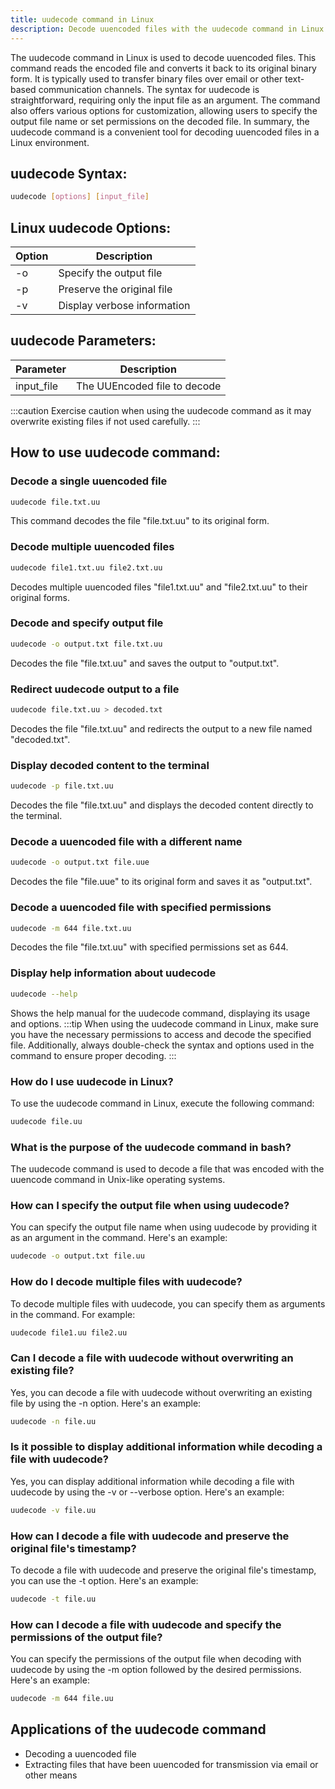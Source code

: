 ```yaml
---
title: uudecode command in Linux
description: Decode uuencoded files with the uudecode command in Linux. Learn about its syntax, options, and usage in this comprehensive guide.
---
```


The uudecode command in Linux is used to decode uuencoded files. This command reads the encoded file and converts it back to its original binary form. It is typically used to transfer binary files over email or other text-based communication channels. The syntax for uudecode is straightforward, requiring only the input file as an argument. The command also offers various options for customization, allowing users to specify the output file name or set permissions on the decoded file. In summary, the uudecode command is a convenient tool for decoding uuencoded files in a Linux environment.

## uudecode Syntax:
```bash
uudecode [options] [input_file]
```
## Linux uudecode Options:
| Option | Description                |
|--------|----------------------------|
| -o     | Specify the output file    |
| -p     | Preserve the original file |
| -v     | Display verbose information|

## uudecode Parameters:
| Parameter  | Description                     |
|------------|---------------------------------|
| input_file | The UUEncoded file to decode    |

:::caution
Exercise caution when using the uudecode command as it may overwrite existing files if not used carefully.
:::
## How to use uudecode command:

### Decode a single uuencoded file
```bash
uudecode file.txt.uu
```
This command decodes the file "file.txt.uu" to its original form.

### Decode multiple uuencoded files
```bash
uudecode file1.txt.uu file2.txt.uu
```
Decodes multiple uuencoded files "file1.txt.uu" and "file2.txt.uu" to their original forms.

### Decode and specify output file
```bash
uudecode -o output.txt file.txt.uu
```
Decodes the file "file.txt.uu" and saves the output to "output.txt".

### Redirect uudecode output to a file
```bash
uudecode file.txt.uu > decoded.txt
```
Decodes the file "file.txt.uu" and redirects the output to a new file named "decoded.txt".

### Display decoded content to the terminal
```bash
uudecode -p file.txt.uu
```
Decodes the file "file.txt.uu" and displays the decoded content directly to the terminal.

### Decode a uuencoded file with a different name
```bash
uudecode -o output.txt file.uue
```
Decodes the file "file.uue" to its original form and saves it as "output.txt".

### Decode a uuencoded file with specified permissions
```bash
uudecode -m 644 file.txt.uu
```
Decodes the file "file.txt.uu" with specified permissions set as 644.

### Display help information about uudecode 
```bash
uudecode --help
```
Shows the help manual for the uudecode command, displaying its usage and options.
:::tip
When using the uudecode command in Linux, make sure you have the necessary permissions to access and decode the specified file. Additionally, always double-check the syntax and options used in the command to ensure proper decoding.
:::

### How do I use uudecode in Linux?
To use the uudecode command in Linux, execute the following command:
```bash
uudecode file.uu
```

### What is the purpose of the uudecode command in bash?
The uudecode command is used to decode a file that was encoded with the uuencode command in Unix-like operating systems.

### How can I specify the output file when using uudecode?
You can specify the output file name when using uudecode by providing it as an argument in the command. Here's an example:
```bash
uudecode -o output.txt file.uu
```

### How do I decode multiple files with uudecode?
To decode multiple files with uudecode, you can specify them as arguments in the command. For example:
```bash
uudecode file1.uu file2.uu
```

### Can I decode a file with uudecode without overwriting an existing file?
Yes, you can decode a file with uudecode without overwriting an existing file by using the -n option. Here's an example:
```bash
uudecode -n file.uu
```

### Is it possible to display additional information while decoding a file with uudecode?
Yes, you can display additional information while decoding a file with uudecode by using the -v or --verbose option. Here's an example:
```bash
uudecode -v file.uu
```

### How can I decode a file with uudecode and preserve the original file's timestamp?
To decode a file with uudecode and preserve the original file's timestamp, you can use the -t option. Here's an example:
```bash
uudecode -t file.uu
```

### How can I decode a file with uudecode and specify the permissions of the output file?
You can specify the permissions of the output file when decoding with uudecode by using the -m option followed by the desired permissions. Here's an example:
```bash
uudecode -m 644 file.uu
```

## Applications of the uudecode command

- Decoding a uuencoded file
- Extracting files that have been uuencoded for transmission via email or other means